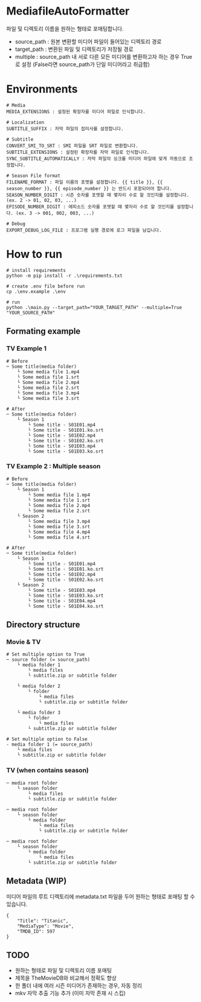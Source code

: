 # MediafileAutoFormatter
파일 및 디렉토리 이름을 원하는 형태로 포매팅합니다.

- source_path : 원본 변환할 미디어 파일이 들어있는 디렉토리 경로
- target_path : 변환된 파일 및 디렉토리가 저장될 경로
- multiple : source_path 내 서로 다른 모든 미디어를 변환하고자 하는 경우 True로 설정
(False라면 source_path가 단일 미디어라고 취급함)

# Environments
```
# Media
MEDIA_EXTENSIONS : 설정된 확장자를 미디어 파일로 인식합니다.

# Localization
SUBTITLE_SUFFIX : 자막 파일의 접미사를 설정합니다.

# Subtitle
CONVERT_SMI_TO_SRT : SMI 파일을 SRT 파일로 변환합니다.
SUBTITLE_EXTENSIONS : 설정된 확장자를 자막 파일로 인식합니다.
SYNC_SUBTITLE_AUTOMATICALLY : 자막 파일의 싱크를 미디어 파일에 맞게 자동으로 조정합니다.

# Season File format
FILENAME_FORMAT : 파일 이름의 포맷을 설정합니다. {{ title }}, {{ season_number }}, {{ episode_number }} 는 반드시 포함되어야 합니다.
SEASON_NUMBER_DIGIT : 시즌 숫자를 포맷할 때 몇자리 수로 할 것인지를 설정합니다. (ex. 2 -> 01, 02, 03, ...)
EPISODE_NUMBER_DIGIT : 에피소드 숫자를 포맷할 때 몇자리 수로 할 것인지를 설정합니다. (ex. 3 -> 001, 002, 003, ...)

# Debug
EXPORT_DEBUG_LOG_FILE : 프로그램 실행 경로에 로그 파일을 남깁니다.
```


# How to run

```
# install requirements
python -m pip install -r .\requirements.txt

# create .env file before run
cp .\env.example .\env

# run
python .\main.py --target_path="YOUR_TARGET_PATH" --multiple=True "YOUR_SOURCE_PATH"
```


## Formating example

### TV Example 1
```
# Before
─ Some title(media folder)
    └ Some media file 1.mp4
    └ Some media file 1.srt
    └ Some media file 2.mp4
    └ Some media file 2.srt
    └ Some media file 3.mp4
    └ Some media file 3.srt

# After
─ Some title(media folder)
    └ Season 1
        └ Some title - S01E01.mp4
        └ Some title - S01E01.ko.srt
        └ Some title - S01E02.mp4
        └ Some title - S01E02.ko.srt
        └ Some title - S01E03.mp4
        └ Some title - S01E03.ko.srt
```

### TV Example 2 : Multiple season
```
# Before
─ Some title(media folder)
    └ Season 1
        └ Some media file 1.mp4
        └ Some media file 1.srt
        └ Some media file 2.mp4
        └ Some media file 2.srt
    └ Season 2
        └ Some media file 3.mp4
        └ Some media file 3.srt
        └ Some media file 4.mp4
        └ Some media file 4.srt

# After
─ Some title(media folder)
    └ Season 1
        └ Some title - S01E01.mp4
        └ Some title - S01E01.ko.srt
        └ Some title - S01E02.mp4
        └ Some title - S01E02.ko.srt
    └ Season 2
        └ Some title - S01E03.mp4
        └ Some title - S01E03.ko.srt
        └ Some title - S01E04.mp4
        └ Some title - S01E04.ko.srt
```

## Directory structure

### Movie & TV
```
# Set multiple option to True
─ source folder (= source_path)
    └ media folder 1
        └ media files
        └ subtitle.zip or subtitle folder

    └ media folder 2
        └ folder
            └ media files
            └ subtitle.zip or subtitle folder

    └ media folder 3
        └ folder
            └ media files
        └ subtitle.zip or subtitle folder

# Set multiple option to False
- media folder 1 (= source_path)
    └ media files
    └ subtitle.zip or subtitle folder
```


### TV (when contains season)

```
─ media root folder
    └ season folder
        └ media files
        └ subtitle.zip or subtitle folder

─ media root folder
    └ season folder
        └ media folder
            └ media files
            └ subtitle.zip or subtitle folder

─ media root folder
    └ season folder
        └ media folder
            └ media files
        └ subtitle.zip or subtitle folder
```

## Metadata (WIP)
미디어 파일의 루트 디렉토리에 metadata.txt 파일을 두어 원하는 형태로 포매팅 할 수 있습니다.

```
{
    "Title": "Titanic",
    "MediaType": "Movie",
    "TMDB_ID": 597
}
```

## TODO
- 원하는 형태로 파일 및 디렉토리 이름 포매팅
- 제목을 TheMovieDB와 비교해서 정확도 향상
- 한 폴더 내에 여러 시즌 미디어가 존재하는 경우, 자동 정리
- mkv 자막 추출 기능 추가 (이미 자막 존재 시 스킵)
